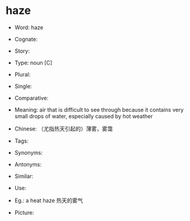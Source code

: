 # haze

- Word: haze
- Cognate: 
- Story: 

- Type: noun [C]
- Plural: 
- Single: 
- Comparative: 
- Meaning: air that is difficult to see through because it contains very small drops of water, especially caused by hot weather
- Chinese: （尤指热天引起的）薄雾，雾霭
- Tags: 
- Synonyms: 
- Antonyms: 
- Similar: 
- Use: 
- Eg.: a heat haze 热天的雾气
- Picture: 

